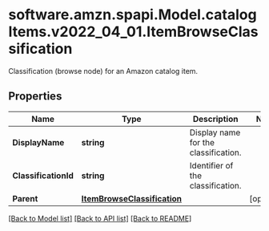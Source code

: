 # software.amzn.spapi.Model.catalogItems.v2022_04_01.ItemBrowseClassification
Classification (browse node) for an Amazon catalog item.

## Properties

Name | Type | Description | Notes
------------ | ------------- | ------------- | -------------
**DisplayName** | **string** | Display name for the classification. | 
**ClassificationId** | **string** | Identifier of the classification. | 
**Parent** | [**ItemBrowseClassification**](ItemBrowseClassification.md) |  | [optional] 

[[Back to Model list]](../README.md#documentation-for-models) [[Back to API list]](../README.md#documentation-for-api-endpoints) [[Back to README]](../README.md)


